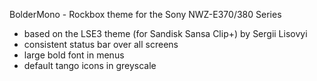 BolderMono - Rockbox theme for the Sony NWZ-E370/380 Series

- based on the LSE3 theme (for Sandisk Sansa Clip+) by Sergii Lisovyi
- consistent status bar over all screens
- large bold font in menus
- default tango icons in greyscale
